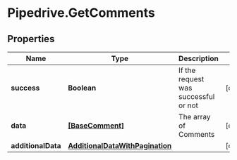 # Pipedrive.GetComments

## Properties

Name | Type | Description | Notes
------------ | ------------- | ------------- | -------------
**success** | **Boolean** | If the request was successful or not | [optional] 
**data** | [**[BaseComment]**](BaseComment.md) | The array of Comments | [optional] 
**additionalData** | [**AdditionalDataWithPagination**](AdditionalDataWithPagination.md) |  | [optional] 


